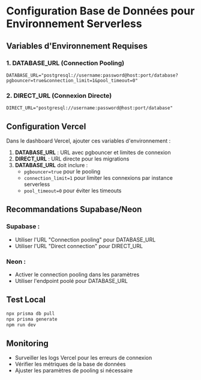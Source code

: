 # Configuration Base de Données pour Environnement Serverless

## Variables d'Environnement Requises

### 1. DATABASE_URL (Connection Pooling)
```
DATABASE_URL="postgresql://username:password@host:port/database?pgbouncer=true&connection_limit=1&pool_timeout=0"
```

### 2. DIRECT_URL (Connexion Directe)
```
DIRECT_URL="postgresql://username:password@host:port/database"
```

## Configuration Vercel

Dans le dashboard Vercel, ajouter ces variables d'environnement :

1. **DATABASE_URL** : URL avec pgbouncer et limites de connexion
2. **DIRECT_URL** : URL directe pour les migrations
3. **DATABASE_URL** doit inclure :
   - `pgbouncer=true` pour le pooling
   - `connection_limit=1` pour limiter les connexions par instance serverless
   - `pool_timeout=0` pour éviter les timeouts

## Recommandations Supabase/Neon

### Supabase :
- Utiliser l'URL "Connection pooling" pour DATABASE_URL
- Utiliser l'URL "Direct connection" pour DIRECT_URL

### Neon :
- Activer le connection pooling dans les paramètres
- Utiliser l'endpoint poolé pour DATABASE_URL

## Test Local
```bash
npx prisma db pull
npx prisma generate
npm run dev
```

## Monitoring
- Surveiller les logs Vercel pour les erreurs de connexion
- Vérifier les métriques de la base de données
- Ajuster les paramètres de pooling si nécessaire 